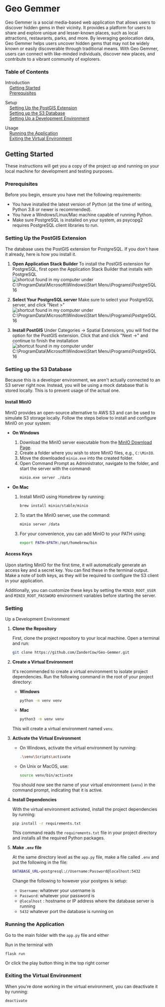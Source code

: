 # Geo Gemmer

Geo Gemmer is a social media-based web application that allows users to discover hidden gems in their vicinity. It provides a platform for users to share and explore unique and lesser-known places, such as local attractions, restaurants, parks, and more. By leveraging geolocation data, Geo Gemmer helps users uncover hidden gems that may not be widely known or easily discoverable through traditional means. With Geo Gemmer, users can connect with like-minded individuals, discover new places, and contribute to a vibrant community of explorers.


### Table of Contents
Introduction<br>
&emsp;[Getting Started](#getting-started)<br>
&emsp;[Prerequisites](#prerequisites)

Setup<br>
&emsp;[Setting Up the PostGIS Extension](#setting-up-the-postgis-extension)<br>
&emsp;[Setting up the S3 Database](#setting-up-the-s3-database)<br>
&emsp;[Setting Up a Development Environment](#setting-up-a-development-environment)

Usage<br>
&emsp;[Running the Application](#running-the-application)<br>
&emsp;[Exiting the Virtual Environment](#exiting-the-virtual-environment)


## Getting Started

These instructions will get you a copy of the project up and running on your local machine for development and testing purposes.

### Prerequisites

Before you begin, ensure you have met the following requirements:

- You have installed the latest version of Python (at the time of writing, Python 3.8 or newer is recommended).
- You have a Windows/Linux/Mac machine capable of running Python.
- Make sure PostgreSQL is installed on your system, as psycopg2 requires PostgreSQL client libraries to run. 

### Setting Up the PostGIS Extension
   The database uses the PostGIS extension for PostgreSQL. If you don't have it already, here is how you install it.

1. **Open Application Stack Builder**
   To install the PostGIS extension for PostgreSQL, first open the Application Stack Builder that installs with PostgreSQL
   ![shortcut found in my computer under C:\ProgramData\Microsoft\Windows\Start Menu\Programs\PostgreSQL 16](https://github.com/ZanderCow/geo-gemmer/blob/main/readme_instruction_images/stack_builder1.png)

2. **Select Your PostgreSQL server**
   Make sure to select your PostgreSQL server, and click "Next >"
   ![shortcut found in my computer under C:\ProgramData\Microsoft\Windows\Start Menu\Programs\PostgreSQL 16](https://github.com/ZanderCow/geo-gemmer/blob/main/readme_instruction_images/stack_builder2.png)

3. **Install PostGIS**
   Under Categories -> Spatial Extensions, you will find the option for the PostGIS extension. Click that and click "Next ->" and continue to finish the installation
   ![shortcut found in my computer under C:\ProgramData\Microsoft\Windows\Start Menu\Programs\PostgreSQL 16](https://github.com/ZanderCow/geo-gemmer/blob/main/readme_instruction_images/stack_builder3.png)


### Setting up the S3 Database

Because this is a developer environment, we aren't actually connected to an S3 server right now. Instead, you will be using a mock database that is stored locally. This is to prevent usage of the actual one.

#### Install MinIO

MinIO provides an open-source alternative to AWS S3 and can be used to simulate S3 storage locally. Follow the steps below to install and configure MinIO on your system:

- **On Windows**
  
  1. Download the MinIO server executable from the [MinIO Download Page](https://min.io/download#/windows).
  2. Create a folder where you wish to store MinIO files, e.g., `C:\MinIO`.
  3. Move the downloaded `minio.exe` into the created folder.
  4. Open Command Prompt as Administrator, navigate to the folder, and start the server with the command:
     ```bash
     minio.exe server ./data
     ```

- **On Mac**
  
  1. Install MinIO using Homebrew by running:
     ```bash
     brew install minio/stable/minio
     ```
  2. To start the MinIO server, use the command:
     ```bash
     minio server /data
     ```
  3. For your convenience, you can add MinIO to your PATH using:
     ```bash
     export PATH=$PATH:/opt/homebrew/bin
     ```

#### Access Keys

Upon starting MinIO for the first time, it will automatically generate an access key and a secret key. You can find these in the terminal output. Make a note of both keys, as they will be required to configure the S3 client in your application.

Additionally, you can customize these keys by setting the `MINIO_ROOT_USER` and `MINIO_ROOT_PASSWORD` environment variables before starting the server.

### Setting

 Up a Development Environment

1. **Clone the Repository**

   First, clone the project repository to your local machine. Open a terminal and run:

   ```bash
   git clone https://github.com/ZanderCow/Geo-Gemmer.git
   ```

2. **Create a Virtual Environment**

   It's recommended to create a virtual environment to isolate project dependencies. Run the following command in the root of your project directory:

   - **Windows**
     ```bash
     python -m venv venv
     ```
   - **Mac**
     ```bash
     python3 -m venv venv
     ```
   This will create a virtual environment named `venv`.

3. **Activate the Virtual Environment**

   - On Windows, activate the virtual environment by running:

     ```bash
     .\venv\Scripts\activate
     ```

   - On Unix or MacOS, use:

     ```bash
     source venv/bin/activate
     ```

   You should now see the name of your virtual environment (`venv`) in the command prompt, indicating that it is active.

4. **Install Dependencies**

   With the virtual environment activated, install the project dependencies by running:

   ```bash
   pip install -r requirements.txt
   ```

   This command reads the `requirements.txt` file in your project directory and installs all the required Python packages.

5. **Make `.env` file**

   At the same directory level as the `app.py` file, make a file called `.env` and put the following in the file:

   ```bash
   DATABASE_URL=postgresql://Username:Password@localhost:5432
   ```
   Change the following to however your postgres is setup:
    - `Username`: whatever your username is 
    - `Password`: whatever your password is
    - `@localhost` : hostname or IP address where the database server is running
    - `5432` whatever port the database is running on

### Running the Application

Go to the main folder with the `app.py` file and either 

Run in the terminal with
```
flask run
```
Or click the play button thing in the top right corner


### Exiting the Virtual Environment

When you're done working in the virtual environment, you can deactivate it by running:

```bash
deactivate
```
